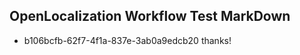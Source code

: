 ## OpenLocalization Workflow Test MarkDown
* b106bcfb-62f7-4f1a-837e-3ab0a9edcb20 thanks!

<!--HONumber=Aug16_HO4-->


